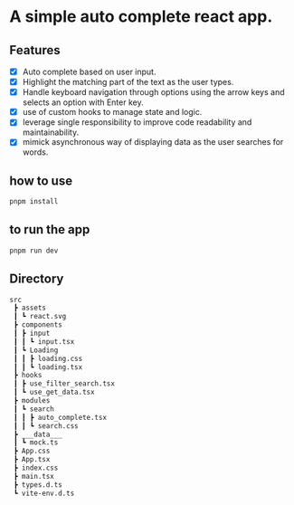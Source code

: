 # A simple auto complete react app.

## Features

- [x] Auto complete based on user input.
- [x] Highlight the matching part of the text as the user types.
- [x] Handle keyboard navigation through options using the arrow keys and selects an option with Enter key.
- [x] use of custom hooks to manage state and logic.
- [x] leverage single responsibility to improve code readability and maintainability.
- [x] mimick asynchronous way of displaying data as the user searches for words.

## how to use

```bash
pnpm install
```

## to run the app

```bash
pnpm run dev
```
## Directory
```bash
src
 ┣ assets
 ┃ ┗ react.svg
 ┣ components
 ┃ ┣ input
 ┃ ┃ ┗ input.tsx
 ┃ ┗ Loading
 ┃ ┃ ┣ loading.css
 ┃ ┃ ┗ loading.tsx
 ┣ hooks
 ┃ ┣ use_filter_search.tsx
 ┃ ┗ use_get_data.tsx
 ┣ modules
 ┃ ┗ search
 ┃ ┃ ┣ auto_complete.tsx
 ┃ ┃ ┗ search.css
 ┣ ___data___
 ┃ ┗ mock.ts
 ┣ App.css
 ┣ App.tsx
 ┣ index.css
 ┣ main.tsx
 ┣ types.d.ts
 ┗ vite-env.d.ts
```
